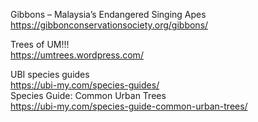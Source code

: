 Gibbons – Malaysia’s Endangered Singing Apes  
https://gibbonconservationsociety.org/gibbons/

Trees of UM!!!  
https://umtrees.wordpress.com/

UBI species guides  
https://ubi-my.com/species-guides/  
Species Guide: Common Urban Trees  
https://ubi-my.com/species-guide-common-urban-trees/

